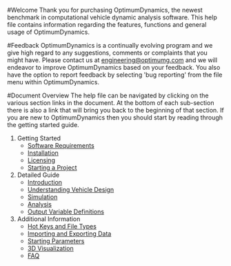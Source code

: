 #Welcome
Thank you for purchasing OptimumDynamics, the newest benchmark in computational vehicle dynamic analysis software. This help file contains information regarding the features, functions and general usage of OptimumDynamics.

#Feedback
OptimumDynamics is a continually evolving program and we give high regard to any suggestions, comments or complaints that you might have. Please contact us at [engineering@optimumg.com](engineering@optimumg.com) and we will endeavor to improve OptimumDynamics based on your feedback. You also have the option to report feedback by selecting 'bug reporting' from the file menu within OptimumDynamics. 

#Document Overview
The help file can be navigated by clicking on the various section links in the document. At the bottom of each sub-section there is also a link that will bring you back to the beginning of that section. If you are new to OptimumDynamics then you should start by reading through the getting started guide.

1. Getting Started
    * [Software Requirements](1_Getting_Started/A_Software_Requirements.md)
    * [Installation](1_Getting_Started/B_Installation.md)
    * [Licensing](1_Getting_Started/C_Licensing.md)
    * [Starting a Project](1_Getting_Started/D_Starting_a_Project.md)
2. Detailed Guide
    * [Introduction](2_Detailed_Guide/A_introduction.md)
    * [Understanding Vehicle Design](2_Detailed_Guide/B_Understanding_Vehicle_Design.md)
    * [Simulation](2_Detailed_Guide/C_Simulation.md)
    * [Analysis](2_Detailed_Guide/D_Analysis.md)
    * [Output Variable Definitions](2_Detailed_Guide/E_Output_Variable_Definitions.md)
3. Additional Information
    * [Hot Keys and File Types](3_Additional_Information/A_Hot_Keys_and_File_Types.md)
    * [Importing and Exporting Data](3_Additional_Information/B_Importing_Exporting_Data.md)
    * [Starting Parameters](3_Additional_Information/C_Starting_Parameters.md)
    * [3D Visualization](3_Additional_Information/D_3D_Visualization.md)
    * [FAQ](3_Additional_Information/E_FAQ.md)
